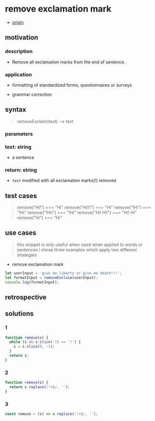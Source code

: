 # remove exclamation mark

- [origin](https://www.codewars.com/kata/57faece99610ced690000165)

## motivation

### description

- Remove all exclamation marks from the end of sentence.

### application

- formatting of standardized forms, questionnaires or surveys

- grammar correction

## syntax

> removeExclaim(text) --> text

### parameters

### text: string

- a sentence

### return: string

- `text` modified with all exclamation marks(!) removed

## test cases

> remove("Hi!") === "Hi" remove("Hi!!!") === "Hi" remove("!Hi") === "!Hi"
> remove("!Hi!") === "!Hi" remove("Hi! Hi!") === "Hi! Hi" remove("Hi") === "Hi"

## use cases

> this snippet is only useful when used when applied to words or sentences i
> chose three examples which apply two different strategies

- remove exclamation mark

```js
let userInput = 'give me liberty or give me death!!!';
let formatInput = removeExclaim(userInput);
console.log(formatInput);
```

## retrospective

## solutions

### 1

```js
function remove(s) {
  while (s && s.slice(-1) == '!') {
    s = s.slice(0, -1);
  }
  return s;
}
```

### 2

```js
function remove(s) {
  return s.replace(/!+$/, '');
}
```

### 3

```js
const remove = (s) => s.replace(/!+$/, '');
```
